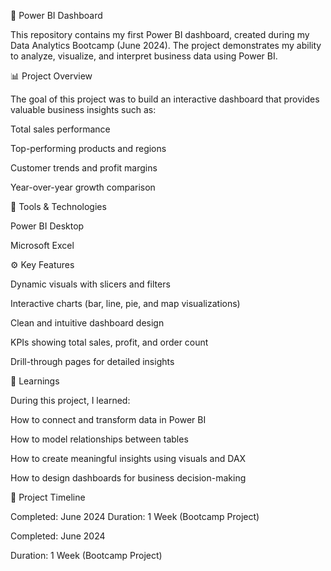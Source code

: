 🌟 Power BI Dashboard

This repository contains my first Power BI dashboard, created during my Data Analytics Bootcamp (June 2024).
The project demonstrates my ability to analyze, visualize, and interpret business data using Power BI.

📊 Project Overview

The goal of this project was to build an interactive dashboard that provides valuable business insights such as:

Total sales performance

Top-performing products and regions

Customer trends and profit margins

Year-over-year growth comparison

🧩 Tools & Technologies

Power BI Desktop

Microsoft Excel 

⚙️ Key Features

Dynamic visuals with slicers and filters

Interactive charts (bar, line, pie, and map visualizations)

Clean and intuitive dashboard design

KPIs showing total sales, profit, and order count

Drill-through pages for detailed insights


🧠 Learnings

During this project, I learned:

How to connect and transform data in Power BI

How to model relationships between tables

How to create meaningful insights using visuals and DAX

How to design dashboards for business decision-making

📅 Project Timeline

Completed: June 2024
Duration: 1 Week (Bootcamp Project)

Completed: June 2024

Duration: 1 Week (Bootcamp Project)
